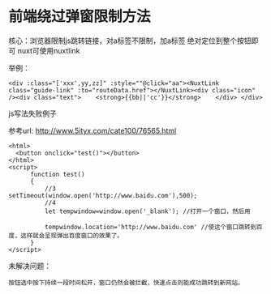 # 前端绕过弹窗限制方法

核心：浏览器限制js跳转链接，对a标签不限制，加a标签 绝对定位到整个按钮即可 nuxt可使用nuxtlink

举例：

```
<div :class="['xxx',yy,zz]" :style=""@click="aa"><NuxtLink class="guide-link" :to="routeData.href"></NuxtLink><div class="icon" /><div class="text">    <strong>{{bb||'cc'}}</strong>    </div> </div>
```

js写法失败例子

参考url: http://www.5ityx.com/cate100/76565.html

```
<html>
  <button onclick="test()"></button>
</html>
<script>
      function test()
      {
          //3
setTimeout(window.open('http://www.baidu.com'),500);
          //4
          let tempwindow=window.open('_blank'); //打开一个窗口，然后用

          tempwindow.location='http://www.baidu.com' //使这个窗口跳转到百度，这样就会呈现弹出百度窗口的效果了。
      }
</script>

```

未解决问题：

```
按钮选中按下持续一段时间松开，窗口仍然会被拦截，快速点击则能成功跳转到新网站。
```

